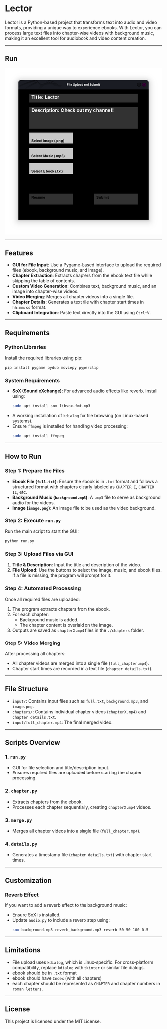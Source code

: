 # Lector

Lector is a Python-based project that transforms text into audio and video formats, providing a unique way to experience ebooks. With Lector, you can process large text files into chapter-wise videos with background music, making it an excellent tool for audiobook and video content creation.

---

## Run
![run.py](image.png)

---

## **Features**

- **GUI for File Input**: Use a Pygame-based interface to upload the required files (ebook, background music, and image).
- **Chapter Extraction**: Extracts chapters from the ebook text file while skipping the table of contents.
- **Custom Video Generation**: Combines text, background music, and an image into chapter-wise videos.
- **Video Merging**: Merges all chapter videos into a single file.
- **Chapter Details**: Generates a text file with chapter start times in `hh:mm:ss` format.
- **Clipboard Integration**: Paste text directly into the GUI using `Ctrl+V`.

---

## **Requirements**

### **Python Libraries**
Install the required libraries using pip:
```bash
pip install pygame pydub moviepy pyperclip
```

### **System Requirements**
- **SoX (Sound eXchange)**: For advanced audio effects like reverb. Install using:
  ```bash
  sudo apt install sox libsox-fmt-mp3
  ```
- A working installation of `kdialog` for file browsing (on Linux-based systems).
- Ensure `ffmpeg` is installed for handling video processing:
  ```bash
  sudo apt install ffmpeg
  ```

---

## **How to Run**

### Step 1: Prepare the Files
- **Ebook File (`full.txt`)**: Ensure the ebook is in `.txt` format and follows a structured format with chapters clearly labeled as `CHAPTER I`, `CHAPTER II`, etc.
- **Background Music (`background.mp3`)**: A `.mp3` file to serve as background audio for the videos.
- **Image (`image.png`)**: An image file to be used as the video background.

### Step 2: Execute `run.py`
Run the main script to start the GUI:
```bash
python run.py
```

### Step 3: Upload Files via GUI
1. **Title & Description**: Input the title and description of the video.
2. **File Upload**: Use the buttons to select the image, music, and ebook files. If a file is missing, the program will prompt for it.

### Step 4: Automated Processing
Once all required files are uploaded:
1. The program extracts chapters from the ebook.
2. For each chapter:
   - Background music is added.
   - The chapter content is overlaid on the image.
3. Outputs are saved as `chapterX.mp4` files in the `./chapters` folder.

### Step 5: Video Merging
After processing all chapters:
- All chapter videos are merged into a single file (`full_chapter.mp4`).
- Chapter start times are recorded in a text file (`chapter details.txt`).

---

## **File Structure**

- `input/`: Contains input files such as `full.txt`, `background.mp3`, and `image.png`.
- `chapters/`: Contains individual chapter videos (`chapterX.mp4`) and `chapter details.txt`.
- `input/full_chapter.mp4`: The final merged video.

---

## **Scripts Overview**

### **1. `run.py`**
- GUI for file selection and title/description input.
- Ensures required files are uploaded before starting the chapter processing.

### **2. `chapter.py`**
- Extracts chapters from the ebook.
- Processes each chapter sequentially, creating `chapterX.mp4` videos.

### **3. `merge.py`**
- Merges all chapter videos into a single file (`full_chapter.mp4`).

### **4. `details.py`**
- Generates a timestamp file (`chapter details.txt`) with chapter start times.

---

## **Customization**

### Reverb Effect
If you want to add a reverb effect to the background music:
- Ensure SoX is installed.
- Update `audio.py` to include a reverb step using:
  ```bash
  sox background.mp3 reverb_background.mp3 reverb 50 50 100 0.5
  ```

---

## **Limitations**
- File upload uses `kdialog`, which is Linux-specific. For cross-platform compatibility, replace `kdialog` with `tkinter` or similar file dialogs.
- ebook should be in `.txt` format
- ebook should have `Index` (with all chapters)
- each chapter should be represented as `CHAPTER` and chapter numbers in `roman letters`.

---

## **License**
This project is licensed under the MIT License.
